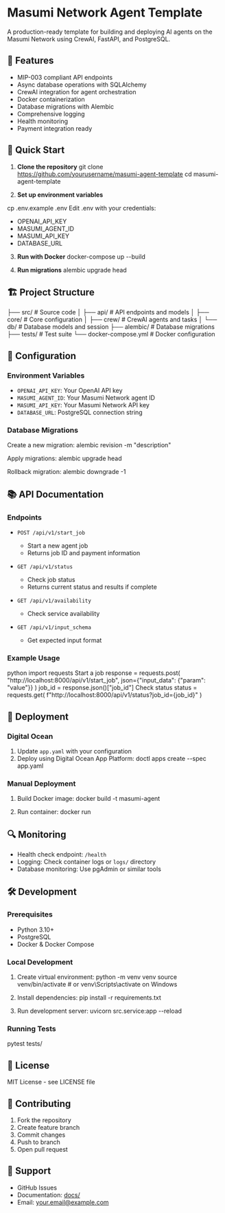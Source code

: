 
# Masumi Network Agent Template

A production-ready template for building and deploying AI agents on the Masumi Network using CrewAI, FastAPI, and PostgreSQL.

## 🌟 Features

- MIP-003 compliant API endpoints
- Async database operations with SQLAlchemy
- CrewAI integration for agent orchestration
- Docker containerization
- Database migrations with Alembic
- Comprehensive logging
- Health monitoring
- Payment integration ready

## 🚀 Quick Start

1. **Clone the repository**
git clone https://github.com/yourusername/masumi-agent-template
cd masumi-agent-template



2. **Set up environment variables**

cp .env.example .env
Edit .env with your credentials:
- OPENAI_API_KEY
- MASUMI_AGENT_ID
- MASUMI_API_KEY
- DATABASE_URL


3. **Run with Docker**
docker-compose up --build



4. **Run migrations**
alembic upgrade head


## 🏗️ Project Structure
├── src/                   # Source code
│   ├── api/              # API endpoints and models
│   ├── core/             # Core configuration
│   ├── crew/             # CrewAI agents and tasks
│   └── db/               # Database models and session
├── alembic/              # Database migrations
├── tests/                # Test suite
└── docker-compose.yml    # Docker configuration



## 🔧 Configuration

### Environment Variables

- `OPENAI_API_KEY`: Your OpenAI API key
- `MASUMI_AGENT_ID`: Your Masumi Network agent ID
- `MASUMI_API_KEY`: Your Masumi Network API key
- `DATABASE_URL`: PostgreSQL connection string

### Database Migrations

Create a new migration:
alembic revision -m "description"

Apply migrations:
alembic upgrade head

Rollback migration:
alembic downgrade -1


## 📚 API Documentation

### Endpoints

- `POST /api/v1/start_job`
  - Start a new agent job
  - Returns job ID and payment information

- `GET /api/v1/status`
  - Check job status
  - Returns current status and results if complete

- `GET /api/v1/availability`
  - Check service availability

- `GET /api/v1/input_schema`
  - Get expected input format

### Example Usage
python
import requests
Start a job
response = requests.post(
"http://localhost:8000/api/v1/start_job",
json={"input_data": {"param": "value"}}
)
job_id = response.json()["job_id"]
Check status
status = requests.get(
f"http://localhost:8000/api/v1/status?job_id={job_id}"
)



## 🚢 Deployment

### Digital Ocean

1. Update `app.yaml` with your configuration
2. Deploy using Digital Ocean App Platform:
doctl apps create --spec app.yaml



### Manual Deployment

1. Build Docker image:
docker build -t masumi-agent 

2. Run container:
docker run 



## 🔍 Monitoring

- Health check endpoint: `/health`
- Logging: Check container logs or `logs/` directory
- Database monitoring: Use pgAdmin or similar tools

## 🛠️ Development

### Prerequisites

- Python 3.10+
- PostgreSQL
- Docker & Docker Compose

### Local Development

1. Create virtual environment:
python -m venv venv
source venv/bin/activate # or venv\Scripts\activate on Windows


2. Install dependencies:
pip install -r requirements.txt

3. Run development server:
uvicorn src.service:app --reload


### Running Tests
pytest tests/


## 📝 License

MIT License - see LICENSE file

## 🤝 Contributing

1. Fork the repository
2. Create feature branch
3. Commit changes
4. Push to branch
5. Open pull request

## 📮 Support

- GitHub Issues
- Documentation: [docs/](./docs)
- Email: your.email@example.com